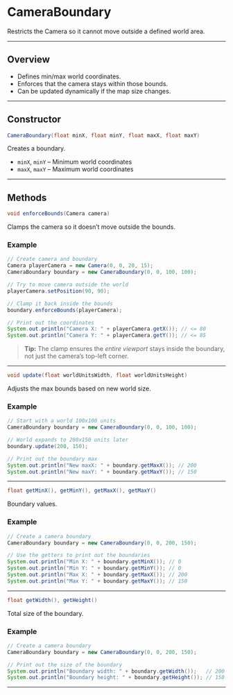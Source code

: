 # CameraBoundary

Restricts the Camera so it cannot move outside a defined world area.

---
## Overview

- Defines min/max world coordinates.  
- Enforces that the camera stays within those bounds.  
- Can be updated dynamically if the map size changes.  

---
## Constructor

```java
CameraBoundary(float minX, float minY, float maxX, float maxY)
```

Creates a boundary.

- `minX`, `minY` – Minimum world coordinates  
- `maxX`, `maxY` – Maximum world coordinates  

---
## Methods

```java
void enforceBounds(Camera camera)
```

Clamps the camera so it doesn’t move outside the bounds.

### Example

```java
// Create camera and boundary
Camera playerCamera = new Camera(0, 0, 20, 15);
CameraBoundary boundary = new CameraBoundary(0, 0, 100, 100);

// Try to move camera outside the world
playerCamera.setPosition(90, 90);

// Clamp it back inside the bounds
boundary.enforceBounds(playerCamera);

// Print out the coordinates
System.out.println("Camera X: " + playerCamera.getX()); // <= 80
System.out.println("Camera Y: " + playerCamera.getY()); // <= 85

```

> **Tip:** The clamp ensures the _entire viewport_ stays inside the boundary, not just the camera’s top-left corner.

---

```java
void update(float worldUnitsWidth, float worldUnitsHeight)
```

Adjusts the max bounds based on new world size.

### Example

```java
// Start with a world 100x100 units
CameraBoundary boundary = new CameraBoundary(0, 0, 100, 100);

// World expands to 200x150 units later
boundary.update(200, 150);

// Print out the boundary max
System.out.println("New maxX: " + boundary.getMaxX()); // 200
System.out.println("New maxY: " + boundary.getMaxY()); // 150
```

---

```java
float getMinX(), getMinY(), getMaxX(), getMaxY()
```

Boundary values.

### Example

```java
// Create a camera boundary
CameraBoundary boundary = new CameraBoundary(0, 0, 200, 150);

// Use the getters to print out the boundaries
System.out.println("Min X: " + boundary.getMinX()); // 0
System.out.println("Min Y: " + boundary.getMinY()); // 0
System.out.println("Max X: " + boundary.getMaxX()); // 200
System.out.println("Max Y: " + boundary.getMaxY()); // 150

```

---

```java
float getWidth(), getHeight()
```

Total size of the boundary.  

### Example

```java
// Create a camera boundary
CameraBoundary boundary = new CameraBoundary(0, 0, 200, 150);

// Print out the size of the boundary
System.out.println("Boundary width: " + boundary.getWidth());   // 200
System.out.println("Boundary height: " + boundary.getHeight()); // 150
```

---
